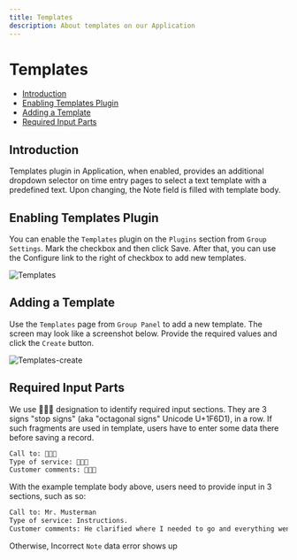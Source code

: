 ```yaml
---
title: Templates
description: About templates on our Application
---
```


# Templates

- [Introduction](#introduction)
- [Enabling Templates Plugin](#enable)
- [Adding a Template](#create)
- [Required Input Parts](#required-input)

<a name="introduction"></a>
## Introduction

Templates plugin in Application, when enabled, provides an additional dropdown selector on time entry pages to select a text template with a predefined text. Upon changing, the Note field is filled with template body.

<a name="enable"></a>
## Enabling Templates Plugin

You can enable the `Templates` plugin on the `Plugins` section from `Group Settings`. Mark the checkbox and then click Save. After that, you can use the Configure link to the right of checkbox to add new templates.

![Templates](https://raw.githubusercontent.com/zaimea/zaimea-docs/main/preview/templates-enable.jpg)

<a name="create"></a>
## Adding a Template

Use the `Templates` page from `Group Panel` to add a new template. The screen may look like a screenshot below. Provide the required values and click the `Create` button.

![Templates-create](https://raw.githubusercontent.com/zaimea/zaimea-docs/main/preview/templates-create.jpg)

<a name="required-input"></a>
## Required Input Parts

We use 🛑🛑🛑 designation to identify required input sections. They are 3 signs "stop signs" (aka "octagonal signs" Unicode U+1F6D1), in a row. If such fragments are used in template, users have to enter some data there before saving a record.
```bash
Call to: 🛑🛑🛑
Type of service: 🛑🛑🛑
Customer comments: 🛑🛑🛑
```
With the example template body above, users need to provide input in 3 sections, such as so:
```bash
Call to: Mr. Musterman
Type of service: Instructions.
Customer comments: He clarified where I needed to go and everything went well.
```
Otherwise, Incorrect `Note` data error shows up
